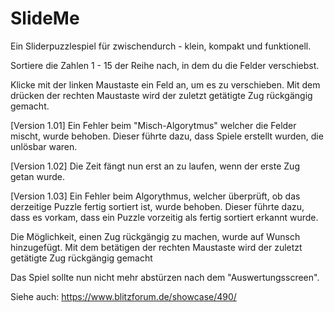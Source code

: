 # SlideMe

Ein Sliderpuzzlespiel für zwischendurch - klein, kompakt und funktionell.

Sortiere die Zahlen 1 - 15 der Reihe nach, in dem du die Felder verschiebst.


Klicke mit der linken Maustaste ein Feld an, um es zu verschieben.
Mit dem drücken der rechten Maustaste wird der zuletzt getätigte Zug rückgängig gemacht.


[Version 1.01]
Ein Fehler beim "Misch-Algorytmus" welcher die Felder mischt, wurde behoben.
Dieser führte dazu, dass Spiele erstellt wurden, die unlösbar waren.


[Version 1.02]
Die Zeit fängt nun erst an zu laufen, wenn der erste Zug getan wurde.


[Version 1.03]
Ein Fehler beim Algorythmus, welcher überprüft, ob das derzeitige Puzzle fertig sortiert ist, wurde behoben.
Dieser führte dazu, dass es vorkam, dass ein Puzzle vorzeitig als fertig sortiert erkannt wurde.

Die Möglichkeit, einen Zug rückgängig zu machen, wurde auf Wunsch hinzugefügt.
Mit dem betätigen der rechten Maustaste wird der zuletzt getätigte Zug rückgängig gemacht

Das Spiel sollte nun nicht mehr abstürzen nach dem "Auswertungsscreen". 



Siehe auch: https://www.blitzforum.de/showcase/490/
